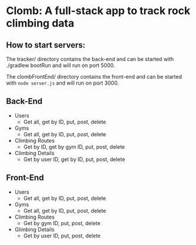 # Clomb: A full-stack app to track rock climbing data

## How to start servers:
The tracker/ directory contains the back-end and can be started with ./gradlew bootRun and will run on port 5000.

The clombFrontEnd/ directory contains the front-end and can be started with `node server.js` and will run on port 3000.

## Back-End
  * Users
    * Get all, get by ID, put, post, delete
  * Gyms
    * Get all, get by ID, put, post, delete
  * Climbing Routes
  	* Get by ID, get by gym ID, put, post, delete
  * Climbing Details
  	* Get by user ID, get by ID, put, post, delete
  
## Front-End
  * Users
    * Get all, get by ID, put, post, delete
  * Gyms
  	* Get all, get by ID, put, post, delete
  * Climbing Routes
  	* Get by gym ID, put, post, delete
  * Glimbing Details
  	* Get by user ID, put, post, delete